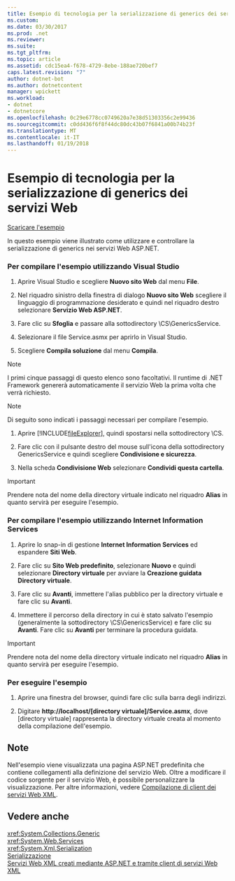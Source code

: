 ```yaml
---
title: Esempio di tecnologia per la serializzazione di generics dei servizi Web
ms.custom: 
ms.date: 03/30/2017
ms.prod: .net
ms.reviewer: 
ms.suite: 
ms.tgt_pltfrm: 
ms.topic: article
ms.assetid: cdc15ea4-f678-4729-8ebe-188ae720bef7
caps.latest.revision: "7"
author: dotnet-bot
ms.author: dotnetcontent
manager: wpickett
ms.workload:
- dotnet
- dotnetcore
ms.openlocfilehash: 0c29e6778cc0749620a7e38d51303356c2e99436
ms.sourcegitcommit: c0dd436f6f8f44dc80dc43b07f6841a00b74b23f
ms.translationtype: MT
ms.contentlocale: it-IT
ms.lasthandoff: 01/19/2018
---
```

# <a name="web-services-generics-serialization-technology-sample"></a>Esempio di tecnologia per la serializzazione di generics dei servizi Web
[Scaricare l'esempio](http://download.microsoft.com/download/4/7/B/47B2164C-E780-4B10-8DE4-2CB5B886E0A6/Technologies/Serialization/Xml%20Serialization/GenericsSerialization.zip.exe)  
  
 In questo esempio viene illustrato come utilizzare e controllare la serializzazione di generics nei servizi Web ASP.NET.  
  
### <a name="to-build-the-sample-using-visual-studio"></a>Per compilare l'esempio utilizzando Visual Studio  
  
1.  Aprire Visual Studio e scegliere **Nuovo sito Web** dal menu **File**.  
  
2.  Nel riquadro sinistro della finestra di dialogo **Nuovo sito Web** scegliere il linguaggio di programmazione desiderato e quindi nel riquadro destro selezionare **Servizio Web ASP.NET**.  
  
3.  Fare clic su **Sfoglia** e passare alla sottodirectory \CS\GenericsService.  
  
4.  Selezionare il file Service.asmx per aprirlo in Visual Studio.  
  
5.  Scegliere **Compila soluzione** dal menu **Compila**.  
  
> [!NOTE]
>  I primi cinque passaggi di questo elenco sono facoltativi. Il runtime di .NET Framework genererà automaticamente il servizio Web la prima volta che verrà richiesto.  
  
> [!NOTE]
>  Di seguito sono indicati i passaggi necessari per compilare l'esempio.  
  
1.  Aprire [!INCLUDE[fileExplorer](../../../includes/fileexplorer-md.md)], quindi spostarsi nella sottodirectory \CS.  
  
2.  Fare clic con il pulsante destro del mouse sull'icona della sottodirectory GenericsService e quindi scegliere **Condivisione e sicurezza**.  
  
3.  Nella scheda **Condivisione Web** selezionare **Condividi questa cartella**.  
  
> [!IMPORTANT]
>  Prendere nota del nome della directory virtuale indicato nel riquadro **Alias** in quanto servirà per eseguire l'esempio.  
  
### <a name="to-build-the-sample-using-internet-information-services"></a>Per compilare l'esempio utilizzando Internet Information Services  
  
1.  Aprire lo snap-in di gestione **Internet Information Services** ed espandere **Siti Web**.  
  
2.  Fare clic su **Sito Web predefinito**, selezionare **Nuovo** e quindi selezionare **Directory virtuale** per avviare la **Creazione guidata Directory virtuale**.  
  
3.  Fare clic su **Avanti**, immettere l'alias pubblico per la directory virtuale e fare clic su **Avanti**.  
  
4.  Immettere il percorso della directory in cui è stato salvato l'esempio (generalmente la sottodirectory \CS\GenericsService) e fare clic su **Avanti**. Fare clic su **Avanti** per terminare la procedura guidata.  
  
> [!IMPORTANT]
>  Prendere nota del nome della directory virtuale indicato nel riquadro **Alias** in quanto servirà per eseguire l'esempio.  
  
### <a name="to-run-the-sample"></a>Per eseguire l'esempio  
  
1.  Aprire una finestra del browser, quindi fare clic sulla barra degli indirizzi.  
  
2.  Digitare **http://localhost/[directory virtuale]/Service.asmx**, dove [directory virtuale] rappresenta la directory virtuale creata al momento della compilazione dell'esempio.  
  
## <a name="remarks"></a>Note  
 Nell'esempio viene visualizzata una pagina ASP.NET predefinita che contiene collegamenti alla definizione del servizio Web. Oltre a modificare il codice sorgente per il servizio Web, è possibile personalizzare la visualizzazione. Per altre informazioni, vedere [Compilazione di client dei servizi Web XML](http://msdn.microsoft.com/library/c606f3cb-4111-45b4-ae42-9300420fa16c).  
  
## <a name="see-also"></a>Vedere anche  
 <xref:System.Collections.Generic>  
 <xref:System.Web.Services>  
 <xref:System.Xml.Serialization>  
 [Serializzazione](../../../docs/standard/serialization/index.md)  
 [Servizi Web XML creati mediante ASP.NET e tramite client di servizi Web XML](http://msdn.microsoft.com/library/1e64af78-d705-4384-b08d-591a45f4379c)
